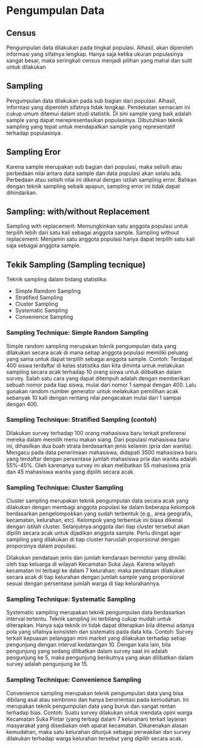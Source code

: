 # Pengumpulan Data 
## Census
Pengumpulan data dilakukan pada tingkat populasi. Alhasil, akan diperoleh informasi yang sifatnya lengkap. Hanya saja ketika ukuran populasinya sangat besar, maka seringkali census menjadi pilihan yang mahal dan sulit untuk dilakukan
## Sampling
Pengumpulan data dilakukan pada sub bagian dari populasi. Alhasil, informasi yang diperoleh sifatnya tidak lengkap. Pendekatan semacam ini cukup umum ditemui dalam studi statistik. Di sini sample yang baik adalah sample yang dapat merepresentasikan populasinya. Dibutuhkan teknik sampling yang tepat untuk mendapatkan sample yang representatif terhadap populasinya.

## Sampling Eror
Karena sample merupakan sub bagian dari populasi, maka selisih atau perbedaan nilai antara data sample dan data populasi akan selalu ada. 
Perbedaan atau selisih nilai ini dikenal dengan istilah sampling error.
Bahkan dengan teknik sampling sebaik apapun, sampling error ini tidak dapat dihindarkan.

## Sampling: with/without Replacement
Sampling with replacement: Memungkinkan satu anggota populasi untuk terpilih lebih dari satu kali sebagai anggota sample. 
Sampling without replacement: Menjamin satu anggota populasi hanya dapat terpilih satu kali saja sebagai anggota sample.

## Tekik Sampling (Sampling tecnique)
Teknik sampling dalam bidang statistika:
- Simple Ramdom Sampling
- Stratified Sampling
- Cluster Sampling
- Systematic Sampling
- Convenience Sampling

### Sampling Technique: Simple Random Sampling
Simple random sampling merupakan teknik pengumpulan data yang dilakukan secara acak di mana setiap anggota populasi memiliki peluang yang sama untuk dapat terpilih sebagai anggota sample.
Contoh: Terdapat 400 siswa terdaftar di kelas statistika dan kita diminta untuk melakukan sampling secara acak terhadap 10 orang siswa untuk dilibatkan dalam survey. Salah satu cara yang dapat ditempuh adalah dengan memberikan sebuah nomor pada tiap siswa, mulai dari nomor 1 sampai dengan 400. Lalu gunakan random number generator untuk melakukan pemilihan acak sebanyak 10 kali dengan rentang nilai pengacakan mulai dari 1 sampai dengan 400.


### Sampling Technique: Stratified Sampling (contoh)
Dilakukan survey terhadap 100 orang mahasiswa baru terkait preferensi mereka dalam memilih menu makan siang. Dari populasi mahasiswa baru ini, dihasilkan dua buah strata berdasarkan jenis kelamin (pria dan wanita). Mengacu pada data penerimaan mahasiswa, didapati 3500 mahasiswa baru yang terdaftar dengan persentase jumlah mahasiswa pria dan wanita adalah 55%-45%. Oleh karenanya survey ini akan melibatkan 55 mahasiswa pria dan 45 mahasiswa wanita yang dipilih secara acak. 

### Sampling Technique: Cluster Sampling
Cluster sampling merupakan teknik pengumpulan data secara acak yang dilakukan dengan membagi anggota populasi ke dalam beberapa kelompok berdasarkan pengelompokkan yang sudah terbentuk (e.g., area geografis, kecamatan, kelurahan, etc). 
Kelompok yang terbentuk ini biasa dikenal dengan istilah cluster.
Selanjutnya anggota dari tiap cluster tersebut akan dipilih secara acak untuk dijadikan anggota sample. 
Perlu diingat agar sampling yang dilakukan di tiap cluster haruslah proporsional dengan proporsinya dalam populasi.

Dilakukan pendataan jenis dan jumlah kendaraan bermotor yang dimiliki oleh tiap keluarga di wilayah Kecamatan Suka Jaya. Karena wilayah kecamatan ini terbagi ke dalam 7 kelurahan; maka pendataan dilakukan secara acak di tiap kelurahan dengan jumlah sample yang proporsional sesuai dengan persentase jumlah warga di tiap kelurahannya.

### Sampling Technique: Systematic Sampling
Systematic sampling merupakan teknik pengumpulan data berdasarkan interval tertentu. Teknik sampling ini terbilang cukup mudah untuk diterapkan. Hanya saja teknik ini tidak dapat diterapkan bila ditemui adanya pola yang sifatnya konsisten dan sistematis pada data kita.
Contoh: Survey terkait kepuasan pelanggan mini market yang dilakukan terhadap setiap pengunjung dengan interval kedatangan 10. Dengan kata lain, bila pengunjung yang sedang dilibatkan dalam survey saat ini adalah pengunjung ke 5, maka pengunjung berikutnya yang akan dilibatkan dalam survey adalah pengunjung ke 15. 

### Sampling Technique: Convenience Sampling
Convenience sampling merupakan teknik pengumpulan data yang bisa dibilang asal atau sembrono dan hanya berorientasi pada kemudahan. Ini merupakan teknik pengumpulan data yang buruk dan sangat rentan terhadap bias.
Contoh: Suatu survey dilakukan untuk mendata opini warga Kecamatan Suka Pintar (yang terbagi dalam 7 kelurahan) terkait layanan masyarakat yang disediakan oleh aparat kecamatan. Dikarenakan alasan kemudahan, maka satu kelurahan ditunjuk sebagai perwakilan dan survey dilakukan terhadap warga kelurahan tersebut yang dipilih secara acak.



